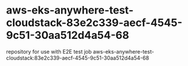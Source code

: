 # aws-eks-anywhere-test-cloudstack-83e2c339-aecf-4545-9c51-30aa512d4a54-68
repository for use with E2E test job aws-eks-anywhere-test-cloudstack:83e2c339-aecf-4545-9c51-30aa512d4a54-68

